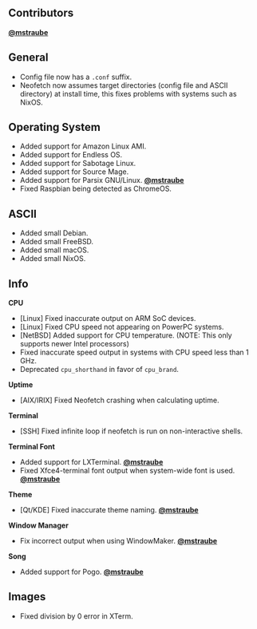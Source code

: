 ## Contributors

**[@mstraube](https://github.com/mstraube)**


## General

- Config file now has a `.conf` suffix.
- Neofetch now assumes target directories (config file and ASCII directory) at install time, this fixes problems with systems such as NixOS.


## Operating System

- Added support for Amazon Linux AMI.
- Added support for Endless OS.
- Added support for Sabotage Linux.
- Added support for Source Mage.
- Added support for Parsix GNU/Linux. **[@mstraube](https://github.com/mstraube)**
- Fixed Raspbian being detected as ChromeOS.


## ASCII

- Added small Debian.
- Added small FreeBSD.
- Added small macOS.
- Added small NixOS.


## Info

**CPU**

- [Linux] Fixed inaccurate output on ARM SoC devices.
- [Linux] Fixed CPU speed not appearing on PowerPC systems.
- [NetBSD] Added support for CPU temperature. (NOTE: This only supports newer Intel processors)
- Fixed inaccurate speed output in systems with CPU speed less than 1 GHz.
- Deprecated `cpu_shorthand` in favor of `cpu_brand`.

**Uptime**

- [AIX/IRIX] Fixed Neofetch crashing when calculating uptime.

**Terminal**

- [SSH] Fixed infinite loop if neofetch is run on non-interactive shells.

**Terminal Font**

- Added support for LXTerminal. **[@mstraube](https://github.com/mstraube)**
- Fixed Xfce4-terminal font output when system-wide font is used. **[@mstraube](https://github.com/mstraube)**

**Theme**

- [Qt/KDE] Fixed inaccurate theme naming. **[@mstraube](https://github.com/mstraube)**

**Window Manager**

- Fix incorrect output when using WindowMaker. **[@mstraube](https://github.com/mstraube)**

**Song**

- Added support for Pogo. **[@mstraube](https://github.com/mstraube)**

## Images

- Fixed division by 0 error in XTerm.
